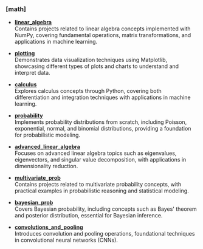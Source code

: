 ### [math]
- **[linear_algebra](linear_algebra)**  
  Contains projects related to linear algebra concepts implemented with NumPy, covering fundamental operations, matrix transformations, and applications in machine learning.

- **[plotting](plotting)**  
  Demonstrates data visualization techniques using Matplotlib, showcasing different types of plots and charts to understand and interpret data.

- **[calculus](calculus)**  
  Explores calculus concepts through Python, covering both differentiation and integration techniques with applications in machine learning.

- **[probability](probability)**  
  Implements probability distributions from scratch, including Poisson, exponential, normal, and binomial distributions, providing a foundation for probabilistic modeling.

- **[advanced_linear_algebra](advanced_linear_algebra)**  
  Focuses on advanced linear algebra topics such as eigenvalues, eigenvectors, and singular value decomposition, with applications in dimensionality reduction.

- **[multivariate_prob](multivariate_prob)**  
  Contains projects related to multivariate probability concepts, with practical examples in probabilistic reasoning and statistical modeling.

- **[bayesian_prob](bayesian_prob)**  
  Covers Bayesian probability, including concepts such as Bayes' theorem and posterior distribution, essential for Bayesian inference.

- **[convolutions_and_pooling](convolutions_and_pooling)**  
  Introduces convolution and pooling operations, foundational techniques in convolutional neural networks (CNNs).
